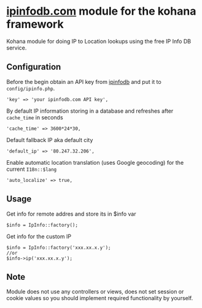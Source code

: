 [ipinfodb.com](http://ipinfodb.com/) module for the kohana framework
====================================================================

Kohana module for doing IP to Location lookups using the free IP Info DB service.

Configuration
-------------
Before the begin obtain an API key from [ipinfodb](http://ipinfodb.com/account.php) and put it to `config/ipinfo.php`.

    'key' => 'your ipinfodb.com API key',

By default IP information storing in a database and refreshes after `cache_time` in seconds

	'cache_time' => 3600*24*30,

Default fallback IP aka default city

    'default_ip' => '80.247.32.206',

Enable automatic location translation (uses Google geocoding) for the current `I18n::$lang`

    'auto_localize' => true,

Usage
-----

Get info for remote addres and store its in $info var

    $info = IpInfo::factory();

Get info for the custom IP

    $info = IpInfo::factory('xxx.xx.x.y');
    //or
    $info->ip('xxx.xx.x.y');

Note
----

Module does not use any controllers or views, does not set session or cookie values so you should implement required functionality by yourself.
